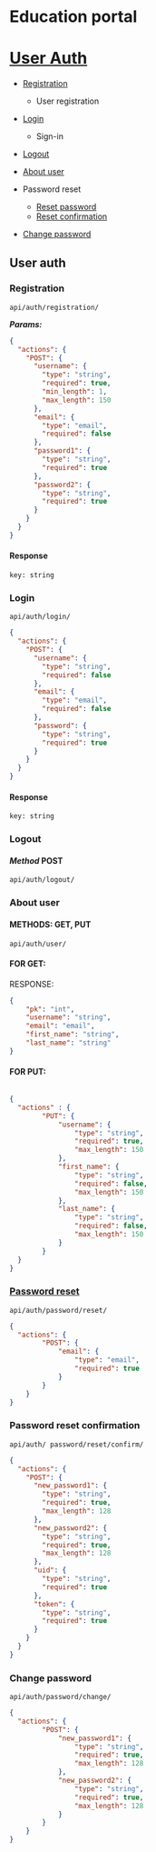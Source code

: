 # Education portal

# [User Auth](#auth)
* [Registration](#auth-registration) 
  * User registration</li>
    
* [Login](#auth-login)
  * Sign-in
    
* [Logout](#auth-logout)

* [About user](#auth-user)

* Password reset
    * [Reset password](#auth-password-reset)
    * [Reset confirmation](#auth-password-reset-confirmation)
    
* [Change password](#auth-password-change)

## <a name='auth'>User auth</a>

### <a name='auth-registration'>Registration</a>

`api/auth/registration/`


**_Params:_**

````json
{
  "actions": {
    "POST": {
      "username": {
        "type": "string",
        "required": true,
        "min_length": 1,
        "max_length": 150
      },
      "email": {
        "type": "email",
        "required": false
      },
      "password1": {
        "type": "string",
        "required": true
      },
      "password2": {
        "type": "string",
        "required": true
      }
    }
  }
}
````
#### Response
`key: string`

### <a name='auth-login'>Login</a>

`api/auth/login/`
````json
{
  "actions": {
    "POST": {
      "username": {
        "type": "string",
        "required": false
      },
      "email": {
        "type": "email",
        "required": false
      },
      "password": {
        "type": "string",
        "required": true
      }
    }
  }
}
````
#### Response
`key: string`

### <a name='auth-logout'>Logout</a>

#### _Method_ **POST**
`api/auth/logout/`

### <a name='auth-user'>About user</a>
#### METHODS: GET, PUT
`api/auth/user/`

#### FOR GET:
RESPONSE:
```json
{
    "pk": "int",
    "username": "string",
    "email": "email",
    "first_name": "string",
    "last_name": "string"
}
```
#### FOR PUT:
```json

{
  "actions" : {
        "PUT": {
            "username": {
                "type": "string",
                "required": true,
                "max_length": 150
            },
            "first_name": {
                "type": "string",
                "required": false,
                "max_length": 150
            },
            "last_name": {
                "type": "string",
                "required": false,
                "max_length": 150
            }
        }
  }
}
```

### <a href='auth-password-reset'>Password reset</a>
`api/auth/password/reset/` 

````json
{
  "actions": {
        "POST": {
            "email": {
                "type": "email",
                "required": true
            }
        }
    }
}
````

### <a name='auth-password-reset-confirmation'>Password reset confirmation</a>
`api/auth/ password/reset/confirm/`
```json
{
  "actions": {
    "POST": {
      "new_password1": {
        "type": "string",
        "required": true,
        "max_length": 128
      },
      "new_password2": {
        "type": "string",
        "required": true,
        "max_length": 128
      },
      "uid": {
        "type": "string",
        "required": true
      },
      "token": {
        "type": "string",
        "required": true
      }
    }
  }
}
```
### <a name='auth-password-change'>Change password</a>
`api/auth/password/change/`
```json
{
  "actions": {
        "POST": {
            "new_password1": {
                "type": "string",
                "required": true,
                "max_length": 128
            },
            "new_password2": {
                "type": "string",
                "required": true,
                "max_length": 128
            }
        }
    }
}
```